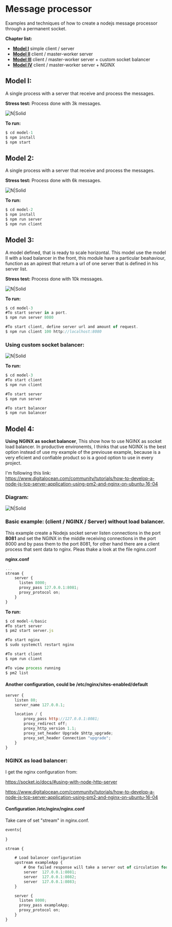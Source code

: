 # Message processor
Examples and techniques of how to create a nodejs message processor through a permanent socket.

**Chapter list:**

- **[Model I]** simple client / server
- **[Model II]** client / master-worker server
- **[Model III]** client / master-worker server + custom socket balancer
- **[Model IV]** client / master-worker server + NGINX

[Model I]:https://github.com/damiancipolat/Node-MSG-Processor#model-i
[Model II]:https://github.com/damiancipolat/Node-MSG-Processor#model-2
[Model III]:https://github.com/damiancipolat/Node-MSG-Processor#model-3
[Model IV]:https://github.com/damiancipolat/Node-MSG-Processor#model-4

## Model I:
A single process with a server that receive and process the messages.

**Stress test:**
Process done with 3k messages.

![N|Solid](https://github.com/damiancipolat/Node-MSG-Processor/blob/master/doc/doc-1.png?raw=true)

**To run:**
```js
$ cd model-1
$ npm install
$ npm start
```

## Model 2:
A single process with a server that receive and process the messages.

**Stress test:**
Process done with 6k messages.

![N|Solid](https://github.com/damiancipolat/Node-MSG-Processor/blob/master/doc/doc-2.png?raw=true)

**To run:**
```js
$ cd model-2
$ npm install
$ npm run server
$ npm run client
```

## Model 3:
A model defined, that is ready to scale horizontal. This model use the model II with a load balancer in the front, this module have a particular beahaviour, function as an apirest that return a url of one server that is defined in his server list.

**Stress test:**
Process done with 10k messages.

![N|Solid](https://github.com/damiancipolat/Node-MSG-Processor/blob/master/doc/doc-3.png?raw=true)

**To run:**
```js
$ cd model-3
#To start server in a port.
$ npm run server 8080

#To start client, define server url and amount of request.
$ npm run client 100 http://localhost:8080
```

### Using custom socket balancer:

![N|Solid](https://github.com/damiancipolat/Node-MSG-Processor/blob/master/doc/doc-4.png?raw=true)

**To run:**
```js
$ cd model-3
#To start client
$ npm run client

#To start server
$ npm run server

#To start balancer
$ npm run balancer
```
## Model 4:
**Using NGINX as socket balancer**, This show how to use NGINX as socket load balancer. In productive environemts, I thinks that use NGINX is the best option instead of use my example of the previouse example, because is a very eficient and confiable product so is a good option to use in every project. 

I'm following this link: https://www.digitalocean.com/community/tutorials/how-to-develop-a-node-js-tcp-server-application-using-pm2-and-nginx-on-ubuntu-16-04

### Diagram:
![N|Solid](https://github.com/damiancipolat/Node-MSG-Processor/blob/master/doc/doc-5.png?raw=true)

### Basic example: (client / NGINX /  Server) without load balancer.
This example create a Nodejs socket server listen connections in the port **8081** and set the NGINX in the middle receiving connections in the port 8000 and by pass them to the port 8081, for other hand there are a client process that sent data to nginx. Pleas thake a look at the file nginx.conf

**nginx.conf**
```js
...
stream {
    server {
      listen 8000;
      proxy_pass 127.0.0.1:8081;
      proxy_protocol on;
    }
}
```

**To run:**
```js
$ cd model-4/basic
#To start server
$ pm2 start server.js

#To start nginx
$ sudo systemctl restart nginx

#To start client
$ npm run client

#To view process running
$ pm2 list
```

#### Another configuration, could be /etc/nginx/sites-enabled/default
```js
server {
    listen 80;
    server_name 127.0.0.1;

    location / {
        proxy_pass http://127.0.0.1:8081;
        proxy_redirect off;
        proxy_http_version 1.1;
        proxy_set_header Upgrade $http_upgrade;
        proxy_set_header Connection "upgrade";
    }
}
```
### NGINX as load balancer:
I get the nginx configuration from: 

https://socket.io/docs/#using-with-node-http-server

https://www.digitalocean.com/community/tutorials/how-to-develop-a-node-js-tcp-server-application-using-pm2-and-nginx-on-ubuntu-16-04

#### Configuration /etc/nginx/nginx.conf
Take care of set "stream" in nginx.conf.

```js
events{
  
}

stream {

    # Load balancer configuration
    upstream exampleApp {
        # One failed response will take a server out of circulation for 20 seconds.
        server  127.0.0.1:8081;
        server  127.0.0.1:8082;
        server  127.0.0.1:8083;
    }

    server {
      listen 8000;
      proxy_pass exampleApp;
      proxy_protocol on;
    }
}
```
